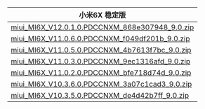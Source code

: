 | 小米6X  稳定版    |
| ---- |
| [miui_MI6X_V12.0.1.0.PDCCNXM_868e307948_9.0.zip](https://hugeota.d.miui.com/V12.0.1.0.PDCCNXM/miui_MI6X_V12.0.1.0.PDCCNXM_868e307948_9.0.zip)    |
| [miui_MI6X_V11.0.6.0.PDCCNXM_f049df201b_9.0.zip](https://hugeota.d.miui.com/V11.0.6.0.PDCCNXM/miui_MI6X_V11.0.6.0.PDCCNXM_f049df201b_9.0.zip)    |
| [miui_MI6X_V11.0.5.0.PDCCNXM_4b7613f7bc_9.0.zip](https://hugeota.d.miui.com/V11.0.5.0.PDCCNXM/miui_MI6X_V11.0.5.0.PDCCNXM_4b7613f7bc_9.0.zip)    |
| [miui_MI6X_V11.0.3.0.PDCCNXM_9ec1316afd_9.0.zip](https://hugeota.d.miui.com/V11.0.3.0.PDCCNXM/miui_MI6X_V11.0.3.0.PDCCNXM_9ec1316afd_9.0.zip)    |
| [miui_MI6X_V11.0.2.0.PDCCNXM_bfe718d74d_9.0.zip](https://hugeota.d.miui.com/V11.0.2.0.PDCCNXM/miui_MI6X_V11.0.2.0.PDCCNXM_bfe718d74d_9.0.zip)    |
| [miui_MI6X_V10.3.6.0.PDCCNXM_3a07c1cad3_9.0.zip](https://hugeota.d.miui.com/V10.3.6.0.PDCCNXM/miui_MI6X_V10.3.6.0.PDCCNXM_3a07c1cad3_9.0.zip)    |
| [miui_MI6X_V10.3.5.0.PDCCNXM_de4d42b7ff_9.0.zip](https://hugeota.d.miui.com/V10.3.5.0.PDCCNXM/miui_MI6X_V10.3.5.0.PDCCNXM_de4d42b7ff_9.0.zip)    |
